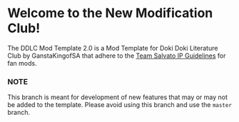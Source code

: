 # Welcome to the New Modification Club!

The DDLC Mod Template 2.0 is a Mod Template for Doki Doki Literature Club by GanstaKingofSA that adhere to the [Team Salvato IP Guidelines](http://teamsalvato.com/ip-guidelines/) for fan mods.

### NOTE
This branch is meant for development of new features that may or may not be added to the template. Please avoid using this branch and use the `master` branch.